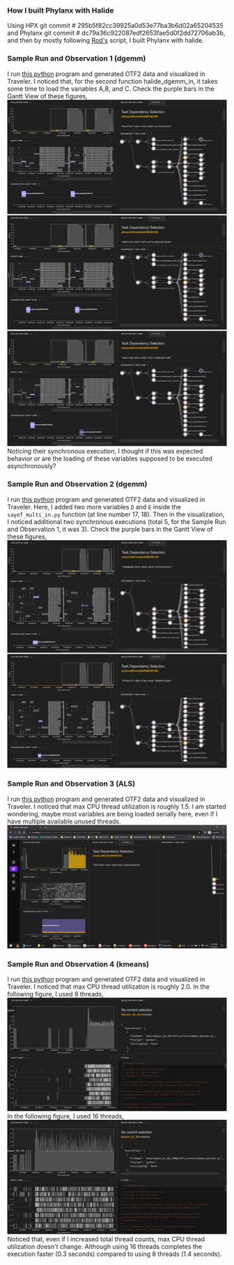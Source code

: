 ### How I built Phylanx with Halide

Using HPX git commit # 295b5f82cc39925a0d53e77ba3b6d02a65204535 and Phylanx git commit # dc79a36c922087edf2653fae5d0f2dd72706ab3b, and then by mostly 
following [Rod's](https://github.com/rtohid/scripts/blob/master/build/rostam/build_phylanx_halide.sh) script, I built Phylanx with halide. 

### Sample Run and Observation 1 (dgemm)
I run [this python](FinalRunWithHalide/sayef_halide_in.py) program and generated OTF2 data and visualized in Traveler. I noticed that, for the second function 
halide_dgemm_in, it takes some time to load the variables A,B, and C. Check the purple bars in the Gantt View of these figures,
![a](FinalRunWithHalide/a.JPG)
![b](FinalRunWithHalide/b.JPG)
![c](FinalRunWithHalide/c.JPG)
Noticing their synchronous execution, I thought if this was expected behavior or are the loading of these variables supposed to be executed asynchronously?

### Sample Run and Observation 2 (dgemm)
I run [this python](Analysis3/sayef_multi_in.py) program and generated OTF2 data and visualized in Traveler. Here, I added two more variables `D` and `E` 
inside the `sayef_multi_in.py` function (at line number 17, 18). Then in the visualization, I noticed additional two synchronous executions (total 5, 
for the Sample Run and Observation 1, it was 3).
Check the purple bars in the Gantt View of these figures,
![d](Analysis3/d.JPG)
![e](Analysis3/e.JPG)

### Sample Run and Observation 3 (ALS)
I run [this python](ALS/phylanx_als_csv.py) program and generated OTF2 data and visualized in Traveler. I noticed that max CPU thread utilization is roughly 
1.5. I am started wondering, maybe most variables are being loaded serially here, even if I have multiple available unused threads.
![d](ALS/01.png)

### Sample Run and Observation 4 (kmeans)
I run [this python](kmeans/kmeans.phylanx.py) program and generated OTF2 data and visualized in Traveler. I noticed that max CPU thread utilization is roughly 
2.0. In the following figure, I used 8 threads,
![d](kmeans/b.JPG)
In the following figure, I used 16 threads,
![a](kmeans/a.JPG)
Noticed that, even if I increased total thread counts, max CPU thread utilization doesn't change. Although using 16 threads completes the execution faster 
(0.3 seconds) compared to using 8 threads (1.4 seconds).